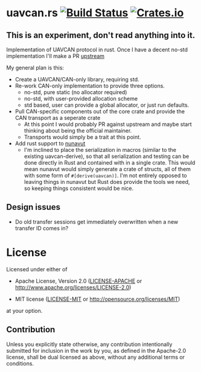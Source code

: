 # uavcan.rs [![Build Status](https://travis-ci.org/UAVCAN/uavcan.rs.svg?branch=master)](https://travis-ci.org/UAVCAN/uavcan.rs) [![Crates.io](https://img.shields.io/crates/UAVCAN/uavcan-core.svg)](https://crates.io/crates/uavcan-core)

## This is an experiment, don't read anything into it.

Implementation of UAVCAN protocol in rust. Once I have a decent no-std implementation I'll make a PR [upstream](https://github.com/UAVCAN/uavcan.rs)

My general plan is this:
- Create a UAVCAN/CAN-only library, requiring std.
- Re-work CAN-only implementation to provide three options.
  - no-std, pure static (no allocator required)
  - no-std, with user-provided allocation scheme
  - std based, user can provide a global allocator, or just run defaults.
- Pull CAN-specific components out of the core crate and provide the CAN transport as a seperate crate
  - At this point I would probably PR against upstream and maybe start thinking about being the
    official maintainer.
  - Transports would simply be a trait at this point.
- Add rust support to [nunavut](https://github.com/UAVCAN/uavcan.rs)
  - I'm inclined to place the serialization in macros (similar to the existing
    uavcan-derive), so that all serialization and testing can be done directly
    in Rust and contained with in a single crate. This would mean nunavut would
    simply generate a crate of structs, all of them with some form of
    `#[derive(uavcan)]`. I'm not entirely opposed to leaving things in nunavut
    but Rust does provide the tools we need, so keeping things consistent would be nice.

## Design issues

- Do old transfer sessions get immediately overwritten when a new
  transfer ID comes in?


# License

Licensed under either of

- Apache License, Version 2.0 ([LICENSE-APACHE](LICENSE-APACHE) or
  http://www.apache.org/licenses/LICENSE-2.0)

- MIT license ([LICENSE-MIT](LICENSE-MIT) or http://opensource.org/licenses/MIT)

at your option.

## Contribution

Unless you explicitly state otherwise, any contribution intentionally submitted
for inclusion in the work by you, as defined in the Apache-2.0 license, shall be
dual licensed as above, without any additional terms or conditions.
